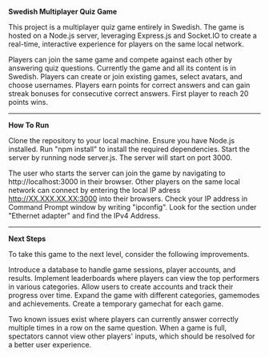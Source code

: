 **Swedish Multiplayer Quiz Game**

This project is a multiplayer quiz game entirely in Swedish. The game is hosted on a Node.js server, leveraging Express.js and Socket.IO to create a real-time, interactive experience for players on the same local network.

Players can join the same game and compete against each other by answering quiz questions.
Currently the game and all its content is in Swedish.
Players can create or join existing games, select avatars, and choose usernames.
Players earn points for correct answers and can gain streak bonuses for consecutive correct answers.
First player to reach 20 points wins.

---------------

**How To Run**

Clone the repository to your local machine.
Ensure you have Node.js installed.
Run "npm install" to install the required dependencies.
Start the server by running node server.js.
The server will start on port 3000.

The user who starts the server can join the game by navigating to http://localhost:3000 in their browser.
Other players on the same local network can connect by entering the local IP adress http://XX.XXX.XX.XX:3000 into their browsers.
Check your IP address in Command Prompt window by writing "ipconfig".
Look for the section under "Ethernet adapter" and find the IPv4 Address.

---------------

**Next Steps**

To take this game to the next level, consider the following improvements.

Introduce a database to handle game sessions, player accounts, and results.
Implement leaderboards where players can view the top performers in various categories.
Allow users to create accounts and track their progress over time.
Expand the game with different categories, gamemodes and achievements.
Create a temporary gamechat for each game.

Two known issues exist where players can currently answer correctly multiple times in a row on the same question.
When a game is full, spectators cannot view other players' inputs, which should be resolved for a better user experience.
